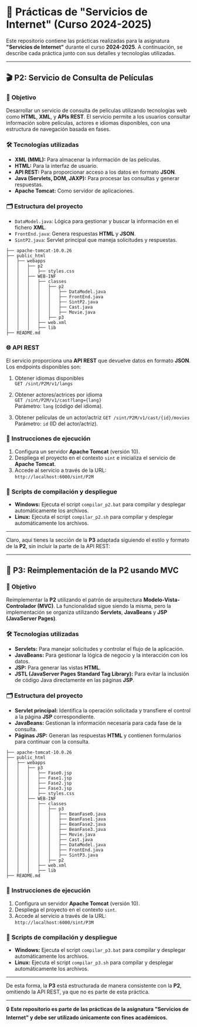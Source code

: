 # 🚀 **Prácticas de "Servicios de Internet" (Curso 2024-2025)**

Este repositorio contiene las prácticas realizadas para la asignatura **"Servicios de Internet"** durante el curso **2024-2025**. A continuación, se describe cada práctica junto con sus detalles y tecnologías utilizadas. 

---

## 🎬 **P2: Servicio de Consulta de Películas**

### 🎯 **Objetivo**
Desarrollar un servicio de consulta de películas utilizando tecnologías web como **HTML**, **XML**, y **APIs REST**. El servicio permite a los usuarios consultar información sobre películas, actores e idiomas disponibles, con una estructura de navegación basada en fases.

### 🛠️ **Tecnologías utilizadas**
- **XML (MML):** Para almacenar la información de las películas.
- **HTML:** Para la interfaz de usuario.
- **API REST:** Para proporcionar acceso a los datos en formato **JSON**.
- **Java (Servlets, DOM, JAXP):** Para procesar las consultas y generar respuestas.
- **Apache Tomcat:** Como servidor de aplicaciones.

### 🗂️ **Estructura del proyecto**
- `DataModel.java`: Lógica para gestionar y buscar la información en el fichero **XML**.
- `FrontEnd.java`: Genera respuestas **HTML** y **JSON**.
- `SintP2.java`: Servlet principal que maneja solicitudes y respuestas.
```
├── apache-tomcat-10.0.26
├── public_html
│   ├── webapps
│   │   ├── p2
│   │   │   ├── styles.css
│   │   ├── WEB-INF
│   │   │   ├── classes
│   │   │   │   ├── p2
│   │   │   │   │   ├── DataModel.java
│   │   │   │   │   ├── FrontEnd.java
│   │   │   │   │   ├── SintP2.java
│   │   │   │   │   ├── Cast.java
│   │   │   │   │   ├── Movie.java
│   │   │   │   ├── p3
│   │   │   ├── web.xml
│   │   │   ├── lib
├── README.md
```

### 🌐 **API REST**

El servicio proporciona una **API REST** que devuelve datos en formato **JSON**. Los endpoints disponibles son:

  1. Obtener idiomas disponibles  
     `GET /sint/P2M/v1/langs`
  
  2. Obtener actores/actrices por idioma  
     `GET /sint/P2M/v1/cast?lang={lang}`  
     Parámetro: `lang` (código del idioma).
  
  3. Obtener películas de un actor/actriz
     `GET /sint/P2M/v1/cast/{id}/movies`  
     Parámetro: `id` (ID del actor/actriz).

### 🔧 **Instrucciones de ejecución**
1. Configura un servidor **Apache Tomcat** (versión 10).
2. Despliega el proyecto en el contexto `sint` e inicializa el servicio de **Apache Tomcat**.
3. Accede al servicio a través de la URL:  
   `http://localhost:6000/sint/P2M`

### 📜 **Scripts de compilación y despliegue**
- **Windows:** Ejecuta el script `compilar_p2.bat` para compilar y desplegar automáticamente los archivos.
- **Linux:** Ejecuta el script `compilar_p2.sh` para compilar y desplegar automáticamente los archivos.

---

Claro, aquí tienes la sección de la **P3** adaptada siguiendo el estilo y formato de la **P2**, sin incluir la parte de la API REST:

---

## 🔄 **P3: Reimplementación de la P2 usando MVC**

### 🎯 **Objetivo**  
Reimplementar la **P2** utilizando el patrón de arquitectura **Modelo-Vista-Controlador (MVC)**. La funcionalidad sigue siendo la misma, pero la implementación se organiza utilizando **Servlets**, **JavaBeans** y **JSP (JavaServer Pages)**.

### 🛠️ **Tecnologías utilizadas**
- **Servlets:** Para manejar solicitudes y controlar el flujo de la aplicación.
- **JavaBeans:** Para gestionar la lógica de negocio y la interacción con los datos.
- **JSP:** Para generar las vistas **HTML**.
- **JSTL (JavaServer Pages Standard Tag Library):** Para evitar la inclusión de código Java directamente en las páginas **JSP**.

### 🗂️ **Estructura del proyecto**
- **Servlet principal:** Identifica la operación solicitada y transfiere el control a la página **JSP** correspondiente.
- **JavaBeans:** Gestionan la información necesaria para cada fase de la consulta.
- **Páginas JSP:** Generan las respuestas **HTML** y contienen formularios para continuar con la consulta.
```
├── apache-tomcat-10.0.26
├── public_html
│   ├── webapps
│   │   ├── p3
│   │   │   ├── Fase0.jsp
│   │   │   ├── Fase1.jsp
│   │   │   ├── Fase2.jsp
│   │   │   ├── Fase3.jsp
│   │   │   ├── styles.css
│   │   ├── WEB-INF
│   │   │   ├── classes
│   │   │   │   ├── p3
│   │   │   │   │   ├── BeanFase0.java
│   │   │   │   │   ├── BeanFase1.java
│   │   │   │   │   ├── BeanFase2.java
│   │   │   │   │   ├── BeanFase3.java
│   │   │   │   │   ├── Movie.java
│   │   │   │   │   ├── Cast.java
│   │   │   │   │   ├── DataModel.java
│   │   │   │   │   ├── FrontEnd.java
│   │   │   │   │   ├── SintP3.java
│   │   │   │   ├── p2
│   │   │   ├── web.xml
│   │   │   ├── lib
├── README.md
```

### 🔧 **Instrucciones de ejecución**
1. Configura un servidor **Apache Tomcat** (versión 10).
2. Despliega el proyecto en el contexto `sint`.
3. Accede al servicio a través de la URL:  
   `http://localhost:6000/sint/P3M`

### 📜 **Scripts de compilación y despliegue**
- **Windows:** Ejecuta el script `compilar_p3.bat` para compilar y desplegar automáticamente los archivos.
- **Linux:** Ejecuta el script `compilar_p3.sh` para compilar y desplegar automáticamente los archivos.

---

De esta forma, la **P3** está estructurada de manera consistente con la **P2**, omitiendo la API REST, ya que no es parte de esta práctica.

---
🔒 **Este repositorio es parte de las prácticas de la asignatura "Servicios de Internet" y debe ser utilizado únicamente con fines académicos.**
